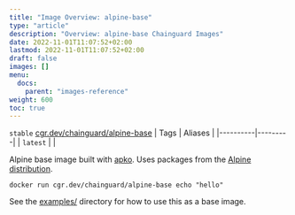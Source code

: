 ```yaml
---
title: "Image Overview: alpine-base"
type: "article"
description: "Overview: alpine-base Chainguard Images"
date: 2022-11-01T11:07:52+02:00
lastmod: 2022-11-01T11:07:52+02:00
draft: false
images: []
menu:
  docs:
    parent: "images-reference"
weight: 600
toc: true
---
```


`stable` [cgr.dev/chainguard/alpine-base](cgr.dev/chainguard/alpine-base)
| Tags     | Aliases |
|----------|---------|
| `latest` |         |



Alpine base image built with [apko](https://github.com/chainguard-dev/apko). Uses packages from the [Alpine distribution](https://www.alpinelinux.org/).

```
docker run cgr.dev/chainguard/alpine-base echo "hello"
```

See the [examples/](./examples/) directory for how
to use this as a base image.
